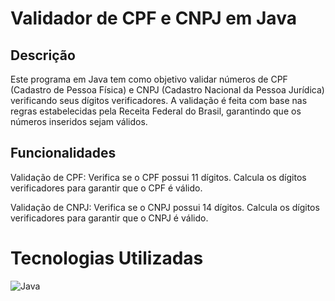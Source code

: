 # Validador de CPF e CNPJ em Java

## Descrição
Este programa em Java tem como objetivo validar números de CPF (Cadastro de Pessoa Física) e CNPJ (Cadastro Nacional da Pessoa Jurídica) verificando seus dígitos verificadores. A validação é feita com base nas regras estabelecidas pela Receita Federal do Brasil, garantindo que os números inseridos sejam válidos.

## Funcionalidades

Validação de CPF:
Verifica se o CPF possui 11 dígitos.
Calcula os dígitos verificadores para garantir que o CPF é válido.

Validação de CNPJ:
Verifica se o CNPJ possui 14 dígitos.
Calcula os dígitos verificadores para garantir que o CNPJ é válido.

# Tecnologias Utilizadas
![Java](https://img.shields.io/badge/Java-ED8B00?style=for-the-badge&logo=java&logoColor=white)
